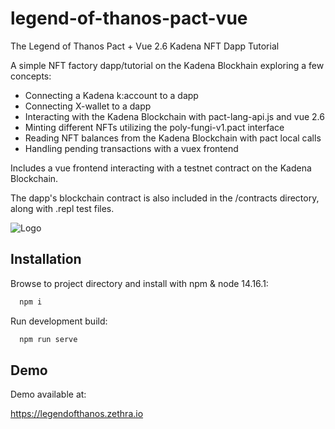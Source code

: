 
# legend-of-thanos-pact-vue


The Legend of Thanos Pact + Vue 2.6 Kadena NFT Dapp Tutorial 

A simple NFT factory dapp/tutorial on the Kadena Blockhain exploring a few concepts:

- Connecting a Kadena k:account to a dapp
- Connecting X-wallet to a dapp
- Interacting with the Kadena Blockchain with pact-lang-api.js and vue 2.6
- Minting different NFTs utilizing the poly-fungi-v1.pact interface
- Reading NFT balances from the Kadena Blockchain with pact local calls
- Handling pending transactions with a vuex frontend 

Includes a vue frontend interacting with a testnet contract on the Kadena Blockchain.

The dapp's blockchain contract is also included in the /contracts directory, along with .repl test files.


![Logo](https://legendofthanos.zethra.io/legendofthanos.png)


## Installation

Browse to project directory and install with npm & node 14.16.1:

```bash
  npm i
```

Run development build:

```bash
  npm run serve
```

    
## Demo

Demo available at:

https://legendofthanos.zethra.io

